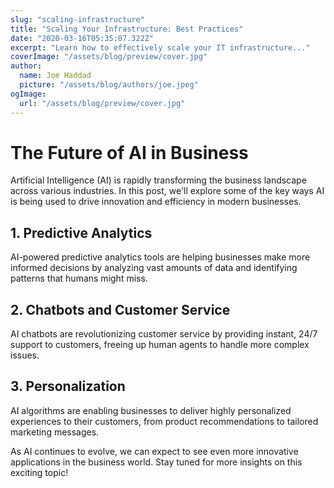 ```yaml
---
slug: "scaling-infrastructure"
title: "Scaling Your Infrastructure: Best Practices"
date: "2020-03-16T05:35:07.322Z"
excerpt: "Learn how to effectively scale your IT infrastructure..."
coverImage: "/assets/blog/preview/cover.jpg"
author:
  name: Joe Haddad
  picture: "/assets/blog/authors/joe.jpeg"
ogImage:
  url: "/assets/blog/preview/cover.jpg"
---
```


# The Future of AI in Business

Artificial Intelligence (AI) is rapidly transforming the business landscape across various industries. In this post, we'll explore some of the key ways AI is being used to drive innovation and efficiency in modern businesses.

## 1. Predictive Analytics

AI-powered predictive analytics tools are helping businesses make more informed decisions by analyzing vast amounts of data and identifying patterns that humans might miss.

## 2. Chatbots and Customer Service

AI chatbots are revolutionizing customer service by providing instant, 24/7 support to customers, freeing up human agents to handle more complex issues.

## 3. Personalization

AI algorithms are enabling businesses to deliver highly personalized experiences to their customers, from product recommendations to tailored marketing messages.

As AI continues to evolve, we can expect to see even more innovative applications in the business world. Stay tuned for more insights on this exciting topic!

